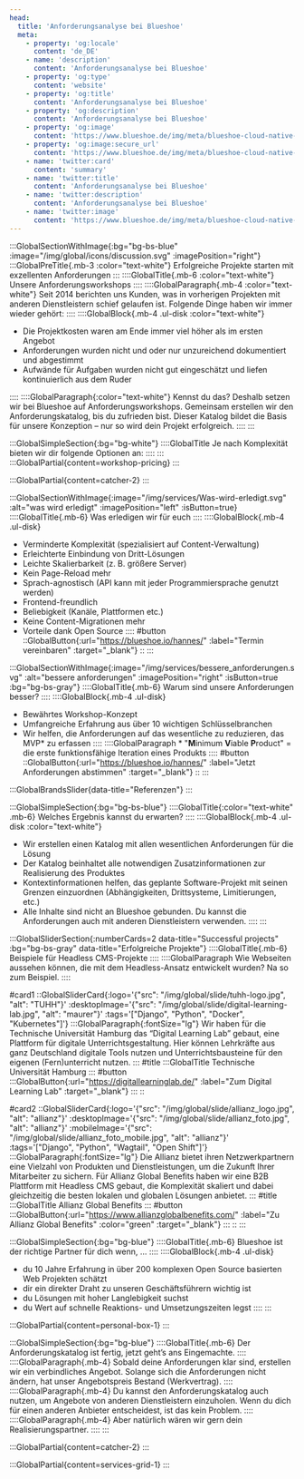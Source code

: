 ```yaml
---
head:
  title: 'Anforderungsanalyse bei Blueshoe'
  meta:
    - property: 'og:locale'
      content: 'de_DE'
    - name: 'description'
      content: 'Anforderungsanalyse bei Blueshoe'
    - property: 'og:type'
      content: 'website'
    - property: 'og:title'
      content: 'Anforderungsanalyse bei Blueshoe'
    - property: 'og:description'
      content: 'Anforderungsanalyse bei Blueshoe'
    - property: 'og:image'
      content: 'https://www.blueshoe.de/img/meta/blueshoe-cloud-native-devlopment.png'
    - property: 'og:image:secure_url'
      content: 'https://www.blueshoe.de/img/meta/blueshoe-cloud-native-devlopment.png'
    - name: 'twitter:card'
      content: 'summary'
    - name: 'twitter:title'
      content: 'Anforderungsanalyse bei Blueshoe'
    - name: 'twitter:description'
      content: 'Anforderungsanalyse bei Blueshoe'
    - name: 'twitter:image'
      content: 'https://www.blueshoe.de/img/meta/blueshoe-cloud-native-devlopment.png'
---
```


:::GlobalSectionWithImage{:bg="bg-bs-blue" :image="/img/global/icons/discussion.svg" :imagePosition="right"}
:::GlobalPreTitle{.mb-3 :color="text-white"}
Erfolgreiche Projekte starten mit exzellenten Anforderungen
:::
::::GlobalTitle{.mb-6 :color="text-white"}
Unsere Anforderungsworkshops
::::
::::GlobalParagraph{.mb-4 :color="text-white"}
Seit 2014 berichten uns Kunden, was in vorherigen Projekten mit anderen Dienstleistern schief gelaufen ist. Folgende Dinge haben wir immer wieder gehört:
::::
::::GlobalBlock{.mb-4 .ul-disk :color="text-white"}
- Die Projektkosten waren am Ende immer viel höher als im ersten Angebot
- Anforderungen wurden nicht und oder nur unzureichend dokumentiert und abgestimmt
- Aufwände für Aufgaben wurden nicht gut eingeschätzt und liefen kontinuierlich aus dem Ruder

::::
::::GlobalParagraph{:color="text-white"}
Kennst du das? Deshalb setzen wir bei Blueshoe auf Anforderungsworkshops. Gemeinsam erstellen wir den Anforderungskatalog, bis du zufrieden bist. Dieser Katalog bildet die Basis für unsere Konzeption – nur so wird dein Projekt erfolgreich.
::::
:::


<!--- Pricing --->
:::GlobalSimpleSection{:bg="bg-white"}
::::GlobalTitle
Je nach Komplexität bieten wir dir folgende Optionen an:
::::
:::
:::GlobalPartial{content=workshop-pricing}
:::

<!--- Call an expert --->
:::GlobalPartial{content=catcher-2}
:::

<!--- Was erledigen wir für euch --->
:::GlobalSectionWithImage{:image="/img/services/Was-wird-erledigt.svg" :alt="was wird erledigt" :imagePosition="left" :isButton=true}
::::GlobalTitle{.mb-6}
Was erledigen wir für euch
::::
::::GlobalBlock{.mb-4 .ul-disk}
- Verminderte Komplexität (spezialisiert auf Content-Verwaltung)
- Erleichterte Einbindung von Dritt-Lösungen
- Leichte Skalierbarkeit (z. B. größere Server)
- Kein Page-Reload mehr
- Sprach-agnostisch (API kann mit jeder Programmiersprache genutzt werden)
- Frontend-freundlich
- Beliebigkeit (Kanäle, Plattformen etc.)
- Keine Content-Migrationen mehr
- Vorteile dank Open Source
::::
#button
::GlobalButton{:url="https://blueshoe.io/hannes/" :label="Termin vereinbaren" :target="_blank"}
::
:::

<!--- Warum sind unsere Anforderungen besser? --->
:::GlobalSectionWithImage{:image="/img/services/bessere_anforderungen.svg" :alt="bessere anforderungen" :imagePosition="right" :isButton=true :bg="bg-bs-gray"}
::::GlobalTitle{.mb-6}
Warum sind unsere Anforderungen besser?
::::
::::GlobalBlock{.mb-4 .ul-disk}
- Bewährtes Workshop-Konzept
- Umfangreiche Erfahrung aus über 10 wichtigen Schlüsselbranchen
- Wir helfen, die Anforderungen auf das wesentliche zu reduzieren, das MVP* zu erfassen
::::
::::GlobalParagraph
\* "**M**inimum **V**iable **P**roduct" = die erste funktionsfähige Iteration eines Produkts
::::
#button
::GlobalButton{:url="https://blueshoe.io/hannes/" :label="Jetzt Anforderungen abstimmen" :target="_blank"}
::
:::

<!--- Referenzen --->
:::GlobalBrandsSlider{data-title="Referenzen"}
:::

<!--- Welches Ergebnis kannst du erwarten?--->
:::GlobalSimpleSection{:bg="bg-bs-blue"}
::::GlobalTitle{:color="text-white" .mb-6}
Welches Ergebnis kannst du erwarten?
::::
::::GlobalBlock{.mb-4 .ul-disk :color="text-white"}
- Wir erstellen einen Katalog mit allen wesentlichen Anforderungen für die Lösung
- Der Katalog beinhaltet alle notwendigen Zusatzinformationen zur Realisierung des Produktes
- Kontextinformationen helfen, das geplante Software-Projekt mit seinen Grenzen einzuordnen (Abhängigkeiten, Drittsysteme, Limitierungen, etc.)
- Alle Inhalte sind nicht an Blueshoe gebunden. Du kannst die Anforderungen auch mit anderen Dienstleistern verwenden.
::::
:::


<!--- Projekte --->
:::GlobalSliderSection{:numberCards=2 data-title="Successful projects" :bg="bg-bs-gray" data-title="Erfolgreiche Projekte"}
::::GlobalTitle{.mb-6}
Beispiele für Headless CMS-Projekte
::::
::::GlobalParagraph
Wie Webseiten aussehen können, die mit dem Headless-Ansatz entwickelt wurden? Na so zum Beispiel.
::::

#card1
::GlobalSliderCard{:logo='{"src": "/img/global/slide/tuhh-logo.jpg", "alt": "TUHH"}' :desktopImage='{"src": "/img/global/slide/digital-learning-lab.jpg", "alt": "maurer"}' :tags='["Django", "Python", "Docker", "Kubernetes"]'}
:::GlobalParagraph{:fontSize="lg"}
Wir haben für die Technische Universität Hamburg das “Digital Learning Lab” gebaut, eine Plattform für digitale Unterrichtsgestaltung. Hier können Lehrkräfte aus ganz Deutschland digitale Tools nutzen und Unterrichtsbausteine für den eigenen (Fern)unterricht nutzen.
:::
#title
:::GlobalTitle
Technische Universität Hamburg
:::
#button
:::GlobalButton{:url="https://digitallearninglab.de/" :label="Zum Digital Learning Lab" :target="_blank"}
:::
::

#card2
::GlobalSliderCard{:logo='{"src": "/img/global/slide/allianz_logo.jpg", "alt": "allianz"}' :desktopImage='{"src": "/img/global/slide/allianz_foto.jpg", "alt": "allianz"}' :mobileImage='{"src": "/img/global/slide/allianz_foto_mobile.jpg", "alt": "allianz"}' :tags='["Django", "Python", "Wagtail", "Open Shift"]'}
:::GlobalParagraph{:fontSize="lg"}
Die Allianz bietet ihren Netzwerkpartnern eine Vielzahl von Produkten und Dienstleistungen, um die Zukunft Ihrer Mitarbeiter zu sichern. Für Allianz Global Benefits haben wir eine B2B Plattform mit Headless CMS gebaut, die Komplexität skaliert und dabei gleichzeitig die besten lokalen und globalen Lösungen anbietet.
:::
#title
:::GlobalTitle
Allianz Global Benefits
:::
#button
:::GlobalButton{:url="https://www.allianzglobalbenefits.com/" :label="Zu Allianz Global Benefits" :color="green" :target="_blank"}
:::
::
:::

<!--- Blueshoe ist der richtige Partner für dich wenn, ... --->
:::GlobalSimpleSection{:bg="bg-blue"}
::::GlobalTitle{.mb-6}
Blueshoe ist der richtige Partner für dich wenn, ...
::::
::::GlobalBlock{.mb-4 .ul-disk}
- du 10 Jahre Erfahrung in über 200 komplexen Open Source basierten Web Projekten schätzt
- dir ein direkter Draht zu unseren Geschäftsführern wichtig ist
- du Lösungen mit hoher Langlebigkeit suchst
- du Wert auf schnelle Reaktions- und Umsetzungszeiten legst
::::
:::

<!--- persönlicher Kontakt --->
:::GlobalPartial{content=personal-box-1}
:::

<!--- Blueshoe ist der richtige Partner für dich wenn, ... --->
:::GlobalSimpleSection{:bg="bg-blue"}
::::GlobalTitle{.mb-6}
Der Anforderungskatalog ist fertig, jetzt geht’s ans Eingemachte.
::::
::::GlobalParagraph{.mb-4}
Sobald deine Anforderungen klar sind, erstellen wir ein verbindliches Angebot. Solange sich die Anforderungen nicht ändern, hat unser Angebotspreis Bestand (Werkvertrag).
::::
::::GlobalParagraph{.mb-4}
Du kannst den Anforderungskatalog auch nutzen, um Angebote von anderen Dienstleistern einzuholen. Wenn du dich für einen anderen Anbieter entscheidest, ist das kein Problem.
::::
::::GlobalParagraph{.mb-4}
Aber natürlich wären wir gern dein Realisierungspartner.
::::
:::

<!--- Call an expert --->
:::GlobalPartial{content=catcher-2}
:::


<!--- Service Grid --->
:::GlobalPartial{content=services-grid-1}
:::